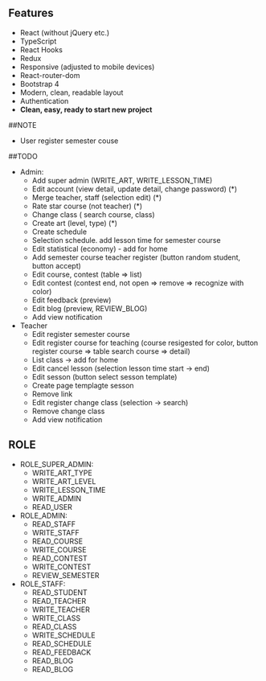 ## Features
- React (without jQuery etc.)
- TypeScript
- React Hooks
- Redux
- Responsive (adjusted to mobile devices)
- React-router-dom
- Bootstrap 4
- Modern, clean, readable layout
- Authentication
- **Clean, easy, ready to start new project**

##NOTE 
- User register semester couse


##TODO
- Admin:
    - Add super admin (WRITE_ART, WRITE_LESSON_TIME)
    - Edit account (view detail, update detail, change  password) (*)
    - Merge teacher, staff (selection edit) (*)
    - Rate star course (not teacher) (*)
    - Change class ( search course, class)
    - Create art (level, type) (*)
    - Create schedule 
    - Selection schedule. add lesson time for semester  course
    - Edit statistical (economy) - add for home 
    - Add semester course teacher register (button random   student, button accept)
    - Edit course, contest (table => list)
    - Edit contest (contest end, not open => remove =>  recognize with color)
    - Edit feedback (preview)
    - Edit blog (preview, REVIEW_BLOG)
    - Add view notification
- Teacher
    - Edit register semester course
    - Edit register course for teaching (course resigested for color,  button register course => table search course => detail)
    - List class -> add for home
    - Edit cancel lesson (selection lesson time start -> end)
    - Edit sesson (button select sesson template)
    - Create page templagte sesson
    - Remove link
    - Edit register change class (selection -> search)
    - Remove change class
    - Add view notification


## ROLE
- ROLE_SUPER_ADMIN:
    - WRITE_ART_TYPE
    - WRITE_ART_LEVEL
    - WRITE_LESSON_TIME
    - WRITE_ADMIN
    - READ_USER
- ROLE_ADMIN:
    - READ_STAFF
    - WRITE_STAFF
    - READ_COURSE
    - WRITE_COURSE
    - READ_CONTEST
    - WRITE_CONTEST
    - REVIEW_SEMESTER
- ROLE_STAFF:
    - READ_STUDENT
    - READ_TEACHER
    - WRITE_TEACHER
    - WRITE_CLASS 
    - READ_CLASS
    - WRITE_SCHEDULE
    - READ_SCHEDULE
    - READ_FEEDBACK
    - READ_BLOG
    - READ_BLOG
    